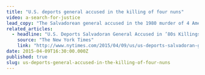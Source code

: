 ```yaml
---
title: "U.S. deports general accused in the killing of four nuns"
video: a-search-for-justice
lead_copy: "The Salvadorean general accused in the 1980 murder of 4 American nuns has been deported after a long legal battle. This is how we got to this point. "
related_articles:
  - headline: "U.S. Deports Salvadoran General Accused in ’80s Killings"
    source: "The New York Times"
    link: "http://www.nytimes.com/2015/04/09/us/us-deports-salvadoran-general-accused-in-80s-killings.html?mabReward=A5&action=click&pgtype=Homepage&region=CColumn&module=Recommendation&src=rechp&WT.nav=RecEngine&_r=0"
date: 2015-04-09T16:30:00.000Z
published: true
slug: us-deports-general-accused-in-the-killing-of-four-nuns
---
```


